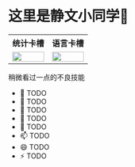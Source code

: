 # 这里是静文小同学👋

<p align="center">
  <table width="100%">
    <tr>
      <th>统计卡槽</th>
      <th>语言卡槽</th>
    </tr>
    <tr>
      <td width="50%">
        <img width="100%" src="https://github-readme-stats.vercel.app/api?username=Zjingwen" />
      </td>
      <td width="50%">
        <img width="100%" src="https://github-readme-stats.vercel.app/api/top-langs/?username=Zjingwen&layout=compact" />
      </td>
    </tr>
  </table>
</p>

稍微看过一点的不良技能

- 🔭 TODO
- 🌱 TODO
- 👯 TODO
- 🤔 TODO
- 💬 TODO
- 📫 TODO
- 😄 TODO
- ⚡ TODO
